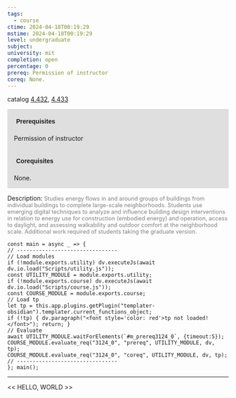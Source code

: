 ```yaml
---
tags:
  - course
ctime: 2024-04-18T00:19:29
mstime: 2024-04-18T00:19:29
level: undergraduate
subject: 
university: mit
completion: open
percentage: 0
prereq: Permission of instructor
coreq: None.
---
```


catalog [4.432](http://student.mit.edu/catalog/m4d.html#4.432), [4.433](http://student.mit.edu/catalog/m4d.html#4.433)

<span style="display: block; padding: 15px; background-color: rgb(100, 100, 100, 0.2);"><font id="m_prereq3124_0" style="display: block; font-family: Arial, sans-serif; font-weight: bold; padding: 5px">Prerequisites</font><br><span id="prereq3124_0">Permission of instructor</span></span>
<span style="display: block; padding: 15px; background-color: rgb(100, 100, 100, 0.2);"><font id="m_coreq3124_0" style="display: block; font-family: Arial, sans-serif; font-weight: bold; padding: 5px">Corequisites</font><br><span id="coreq3124_0">None.</span></span>

<font style="">Description:</font>
<font style="color: grey; font-size: 0.8rem;">Studies energy flows in and around groups of buildings from individual buildings to complete large-scale neighborhoods. Students use emerging digital techniques to analyze and influence building design interventions in relation to energy use for construction (embodied energy) and operation, access to daylight, and assessing walkability and outdoor comfort at the neighborhood scale. Additional work required of students taking the graduate version.</font>

```dataviewjs
const main = async _ => {
// --------------------------------
// Load modules
if (!module.exports.utility) dv.executeJs(await dv.io.load("Scripts/utility.js"));
const UTILITY_MODULE = module.exports.utility;
if (!module.exports.course) dv.executeJs(await dv.io.load("Scripts/course.js"));
const COURSE_MODULE = module.exports.course;
// Load tp
let tp = this.app.plugins.getPlugin("templater-obsidian").templater.current_functions_object;
if (!tp) { dv.paragraph("<font style='color: red'>tp not loaded!</font>"); return; }
// Evaluate
await UTILITY_MODULE.waitForElements(`#m_prereq3124_0`, {timeout:5});
COURSE_MODULE.evaluate_req("3124_0", "prereq", UTILITY_MODULE, dv, tp);
COURSE_MODULE.evaluate_req("3124_0", "coreq", UTILITY_MODULE, dv, tp);
// --------------------------------
}; main();
```

---

<< HELLO, WORLD >>

